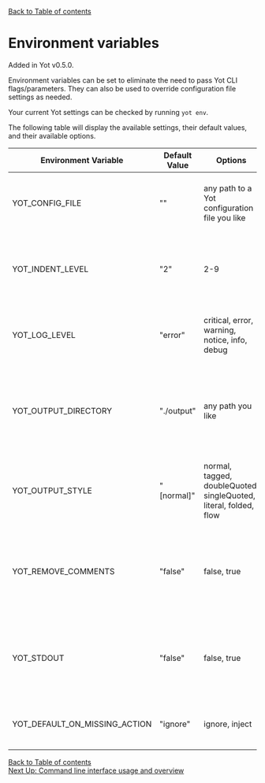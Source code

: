 [Back to Table of contents](../index.md)  

# Environment variables

Added in Yot v0.5.0.

Environment variables can be set to eliminate the need to pass Yot CLI flags/parameters.  They can also be used to override configuration file settings as needed.

Your current Yot settings can be checked by running `yot env`.

The following table will display the available settings, their default values, and their available options.

| Environment Variable | Default Value | Options | Description | Version Added |
| --- | --- | --- | --- | --- |
| YOT_CONFIG_FILE | "" | any path to a Yot configuration file you like | Yot configuration file location. Corresponds to the `--config` CLI parameter. | v0.5.0 |
| YOT_INDENT_LEVEL | "2" | 2-9 | How much to indent the new YAML.  Corresponds to the `-I` or `--indent-level` CLI parameter. | v0.5.0 |
| YOT_LOG_LEVEL | "error" | critical, error, warning, notice, info, debug | What log level to run with.  Corresponds to the `-v` or `--log-level` CLI parameter. | v0.5.0 |
| YOT_OUTPUT_DIRECTORY | "./output" | any path you like | Path where you would like the new YAML files to be output. Corresponds to the `-o` or `--output-directory` CLI parameter. | v0.5.0 |
| YOT_OUTPUT_STYLE | "[normal]" | normal, tagged, doubleQuoted, singleQuoted, literal, folded, flow | Style of the new YAML file output. Corresponds to the `-S` or `--output-style` CLI parameter. | v0.5.0 |
| YOT_REMOVE_COMMENTS | "false" | false, true | Removes existing comments prior to performing overlays.  Corresponds to the `--remove-comments` CLI parameter. | v0.5.0 |
| YOT_STDOUT | "false" | false, true | Whether or not to output to `stdout`/standard out.  Corresponds to the `-s` or `--stdout` CLI parameter. | v0.5.0 |
| YOT_DEFAULT_ON_MISSING_ACTION | "ignore" | ignore, inject | Sets the default `onMissing` action, which is defaulted to `ignore`. | v0.5.0 |


[Back to Table of contents](../index.md)  
[Next Up: Command line interface usage and overview](commandUsage.md)